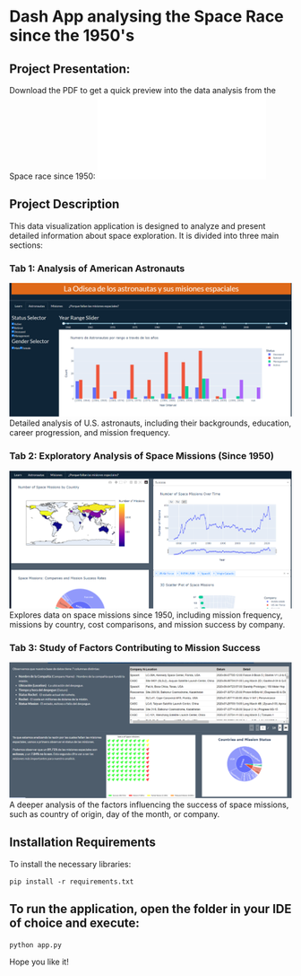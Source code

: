 # Dash App analysing the Space Race since the 1950's

## Project Presentation: 
Download the PDF to get a quick preview into the data analysis from the Space race since 1950: 
![Project Presentation](Project_Presentation.pdf)

## Project Description
This data visualization application is designed to analyze and present detailed information about space exploration. It is divided into three main sections:

### Tab 1: Analysis of American Astronauts
![Image 1](./imgs_repo/Screenshot_1.png)
Detailed analysis of U.S. astronauts, including their backgrounds, education, career progression, and mission frequency.

### Tab 2: Exploratory Analysis of Space Missions (Since 1950)
![Image 2](./imgs_repo/Screenshot_2.png)
Explores data on space missions since 1950, including mission frequency, missions by country, cost comparisons, and mission success by company.

### Tab 3: Study of Factors Contributing to Mission Success
![Image 2](./imgs_repo/Screenshot_3.png)
A deeper analysis of the factors influencing the success of space missions, such as country of origin, day of the month, or company.

## Installation Requirements
To install the necessary libraries:

```
pip install -r requirements.txt
```
## To run the application, open the folder in your IDE of choice and execute:

```
python app.py
```

Hope you like it!
